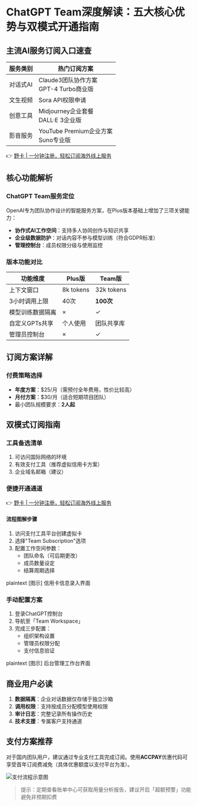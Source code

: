 # ChatGPT Team深度解读：五大核心优势与双模式开通指南

## 主流AI服务订阅入口速查

| 服务类别   | 热门订阅方案                     |
|------------|----------------------------------|
| 对话式AI   | Claude3团队协作方案<br>GPT-4 Turbo商业版 |
| 文生视频   | Sora API权限申请                 |
| 创意工具   | Midjourney企业套餐<br>DALL·E 3企业版     |
| 影音服务   | YouTube Premium企业方案<br>Suno专业版 |

👉 [野卡 | 一分钟注册，轻松订阅海外线上服务](https://bbtdd.com/yeka)

## 核心功能解析

### ChatGPT Team服务定位
OpenAI专为团队协作设计的智能服务方案，在Plus版本基础上增加了三项关键能力：
- **协作式AI工作空间**：支持多人协同创作与知识共享
- **企业级数据防护**：对话内容不参与模型训练（符合GDPR标准）
- **管理控制台**：成员权限分级与使用监控

### 版本功能对比
| 功能维度         | Plus版          | Team版          |
|------------------|-----------------|-----------------|
| 上下文窗口       | 8k tokens       | 32k tokens      |
| 3小时调用上限    | 40次            | **100次**       |
| 模型训练数据隔离 | ×               | ✓               |
| 自定义GPTs共享   | 个人使用        | 团队共享库      |
| 管理员控制台     | ×               | ✓               |

## 订阅方案详解

### 付费策略选择
- **年度方案**：$25/月（需预付全年费用，性价比较高）
- **月付方案**：$30/月（适合短期项目团队）
- 最小团队规模要求：**2人起**

## 双模式订阅指南

### 工具备选清单
1. 可访问国际网络的环境
2. 有效支付工具（推荐虚拟信用卡方案）
3. 企业域名邮箱（建议）

### 便捷开通通道
👉 [野卡 | 一分钟注册，轻松订阅海外线上服务](https://bbtdd.com/yeka)

#### 流程图解步骤
1. 访问支付工具平台创建虚拟卡
2. 选择"Team Subscription"选项
3. 配置工作空间参数：
   - 团队命名（可后期更改）
   - 成员数量设定
   - 结算周期选择

plaintext
[图示] 信用卡信息录入界面


### 手动配置方案
1. 登录ChatGPT控制台
2. 导航至「Team Workspace」
3. 完成三步配置：
   - 组织架构设置
   - 管理员权限分配
   - 支付信息验证

plaintext
[图示] 后台管理工作台界面


## 商业用户必读
1. **数据隔离**：企业对话数据仅存储于独立沙箱
2. **调用权限**：支持按成员分配模型使用权限
3. **审计日志**：完整记录所有操作历史
4. **技术支援**：专属客户支持通道

## 支付方案推荐
对于国内团队用户，建议通过专业支付工具完成订阅。使用**ACCPAY**优惠代码可享受首年订阅费减免（具体优惠额度以支付平台为准）。

![支付流程示意图](https://bbtdd.com/wp-content/uploads/img/956517498.webp)

> 提示：定期查看账单中心可获取用量分析报告，建议开启「超额预警」功能避免非预期扣费